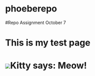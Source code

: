 phoeberepo
==========

#Repo Assignment October 7 


<!DOCTYPE html>
  <html lang="en">
    <head>
      <meta charset="UTF-8">
      <title>Document</title>
    </head>       
    <body>
       <h1> This is my test page <h1>          
       <img src="http://placekitten.com/g/300/300"
       <p>Kitty says: <strong>Meow!</strong></p>
    </body>
  </html>
